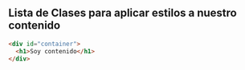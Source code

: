 
## Lista de Clases para aplicar estilos a nuestro contenido

```html
<div id="container">
  <h1>Soy contenido</h1>    
</div>
```
